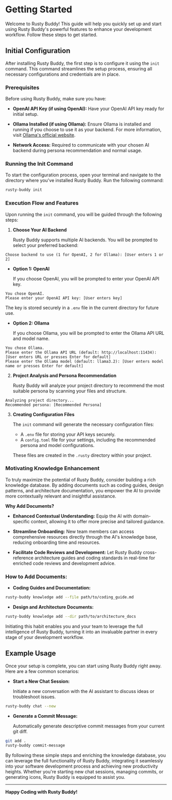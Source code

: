 # Getting Started

Welcome to Rusty Buddy! This guide will help you quickly set up and start using Rusty Buddy's powerful features to enhance your development workflow. Follow these steps to get started.

## Initial Configuration

After installing Rusty Buddy, the first step is to configure it using the `init` command. This command streamlines the setup process, ensuring all necessary configurations and credentials are in place.

### Prerequisites

Before using Rusty Buddy, make sure you have:

- **OpenAI API Key (if using OpenAI):** Have your OpenAI API key ready for initial setup.

- **Ollama Installed (if using Ollama):** Ensure Ollama is installed and running if you choose to use it as your backend. For more information, visit [Ollama's official website](https://ollama.ai).

- **Network Access:** Required to communicate with your chosen AI backend during persona recommendation and normal usage.

### Running the Init Command

To start the configuration process, open your terminal and navigate to the directory where you've installed Rusty Buddy. Run the following command:

```bash
rusty-buddy init
```

### Execution Flow and Features

Upon running the `init` command, you will be guided through the following steps:

1. **Choose Your AI Backend**

   Rusty Buddy supports multiple AI backends. You will be prompted to select your preferred backend:

```plaintext
Choose backend to use (1 for OpenAI, 2 for Ollama): [User enters 1 or 2]
```

- **Option 1: OpenAI**

  If you choose OpenAI, you will be prompted to enter your OpenAI API key.

```plaintext
You chose OpenAI.
Please enter your OpenAI API key: [User enters key]
```

The key is stored securely in a `.env` file in the current directory for future use.

- **Option 2: Ollama**

  If you choose Ollama, you will be prompted to enter the Ollama API URL and model name.

```plaintext
You chose Ollama.
Please enter the Ollama API URL (default: http://localhost:11434): [User enters URL or presses Enter for default]
Please enter the Ollama model (default: llama3.2): [User enters model name or presses Enter for default]
```

2. **Project Analysis and Persona Recommendation**

   Rusty Buddy will analyze your project directory to recommend the most suitable persona by scanning your files and structure.

```plaintext
Analyzing project directory...
Recommended persona: [Recommended Persona]
```

3. **Creating Configuration Files**

   The `init` command will generate the necessary configuration files:

    - A `.env` file for storing your API keys securely.
    - A `config.toml` file for your settings, including the recommended persona and model configurations.

   These files are created in the `.rusty` directory within your project.

### Motivating Knowledge Enhancement

To truly maximize the potential of Rusty Buddy, consider building a rich knowledge database. By adding documents such as coding guides, design patterns, and architecture documentation, you empower the AI to provide more contextually relevant and insightful assistance.

**Why Add Documents?**

- **Enhanced Contextual Understanding:** Equip the AI with domain-specific context, allowing it to offer more precise and tailored guidance.

- **Streamline Onboarding:** New team members can access comprehensive resources directly through the AI's knowledge base, reducing onboarding time and resources.

- **Facilitate Code Reviews and Development:** Let Rusty Buddy cross-reference architecture guides and coding standards in real-time for enriched code reviews and development advice.

### How to Add Documents:

- **Coding Guides and Documentation:**

```bash
rusty-buddy knowledge add --file path/to/coding_guide.md
```

- **Design and Architecture Documents:**

```bash
rusty-buddy knowledge add --dir path/to/architecture_docs
```

Initiating this habit enables you and your team to leverage the full intelligence of Rusty Buddy, turning it into an invaluable partner in every stage of your development workflow.

## Example Usage

Once your setup is complete, you can start using Rusty Buddy right away. Here are a few common scenarios:

- **Start a New Chat Session:**

  Initiate a new conversation with the AI assistant to discuss ideas or troubleshoot issues.

```bash
rusty-buddy chat --new
```

- **Generate a Commit Message:**

  Automatically generate descriptive commit messages from your current git diff.

```bash
git add .
rusty-buddy commit-message
```

By following these simple steps and enriching the knowledge database, you can leverage the full functionality of Rusty Buddy, integrating it seamlessly into your software development process and achieving new productivity heights. Whether you're starting new chat sessions, managing commits, or generating icons, Rusty Buddy is equipped to assist you.

---

**Happy Coding with Rusty Buddy!**